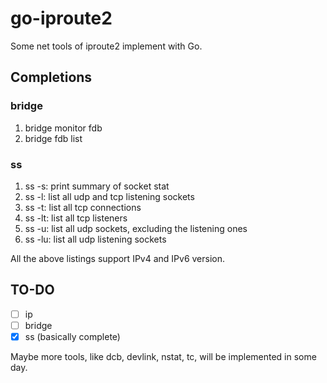 # go-iproute2

Some net tools of iproute2 implement with Go.

## Completions

### bridge

1. bridge monitor fdb
2. bridge fdb list

### ss

1. ss -s: print summary of socket stat
2. ss -l: list all udp and tcp listening sockets
3. ss -t: list all tcp connections
4. ss -lt: list all tcp listeners
5. ss -u: list all udp sockets, excluding the listening ones
6. ss -lu: list all udp listening sockets

All the above listings support IPv4 and IPv6 version.

## TO-DO

- [ ] ip
- [ ] bridge
- [x] ss (basically complete)

Maybe more tools, like dcb, devlink, nstat, tc, will be implemented in some day.
